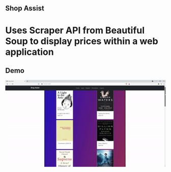 ## Shop Assist 
# Uses Scraper API from Beautiful Soup to display prices within a web application
## Demo
![gif](/demo/scraper.gif)
